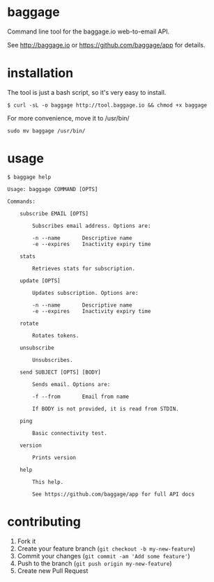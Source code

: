 # baggage

Command line tool for the baggage.io web-to-email API.

See http://baggage.io or https://github.com/baggage/app for details.

# installation

The tool is just a bash script, so it's very easy to install.

    $ curl -sL -o baggage http://tool.baggage.io && chmod +x baggage

For more convenience, move it to /usr/bin/

    sudo mv baggage /usr/bin/

# usage

    $ baggage help

    Usage: baggage COMMAND [OPTS]

    Commands:

        subscribe EMAIL [OPTS]

            Subscribes email address. Options are:

            -n --name       Descriptive name
            -e --expires    Inactivity expiry time

        stats

            Retrieves stats for subscription.

        update [OPTS]

            Updates subscription. Options are:

            -n --name       Descriptive name
            -e --expires    Inactivity expiry time

        rotate

            Rotates tokens.

        unsubscribe

            Unsubscribes.

        send SUBJECT [OPTS] [BODY]

            Sends email. Options are:

            -f --from       Email from name

            If BODY is not provided, it is read from STDIN.

        ping

            Basic connectivity test.

        version

            Prints version

        help

            This help.

            See https://github.com/baggage/app for full API docs


# contributing

1. Fork it
2. Create your feature branch (`git checkout -b my-new-feature`)
3. Commit your changes (`git commit -am 'Add some feature'`)
4. Push to the branch (`git push origin my-new-feature`)
5. Create new Pull Request


